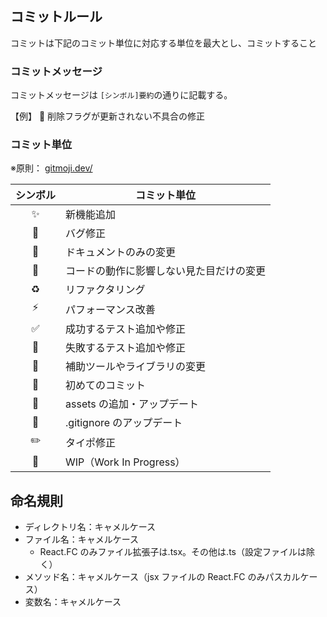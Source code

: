 ## コミットルール

コミットは下記のコミット単位に対応する単位を最大とし、コミットすること

### コミットメッセージ

コミットメッセージは `[シンボル]要約`の通りに記載する。<br>

【例】 🐛 削除フラグが更新されない不具合の修正

### コミット単位

※原則： [gitmoji.dev/](https://gitmoji.dev/)

| シンボル | コミット単位                             |
| :------: | ---------------------------------------- |
|    ✨    | 新機能追加                               |
|    🐛    | バグ修正                                 |
|    📝    | ドキュメントのみの変更                   |
|    🎨    | コードの動作に影響しない見た目だけの変更 |
|    ♻️    | リファクタリング                         |
|   ⚡️    | パフォーマンス改善                       |
|    ✅    | 成功するテスト追加や修正                 |
|    🧪    | 失敗するテスト追加や修正                 |
|    🔧    | 補助ツールやライブラリの変更             |
|    🎉    | 初めてのコミット                         |
|    🍱    | assets の追加・アップデート              |
|    🙈    | .gitignore のアップデート                |
|    ✏️    | タイポ修正                               |
|    🚧    | WIP（Work In Progress）                  |

## 命名規則

- ディレクトリ名：キャメルケース
- ファイル名：キャメルケース
  - React.FC のみファイル拡張子は.tsx。その他は.ts（設定ファイルは除く）
- メソッド名：キャメルケース（jsx ファイルの React.FC のみパスカルケース）
- 変数名：キャメルケース
